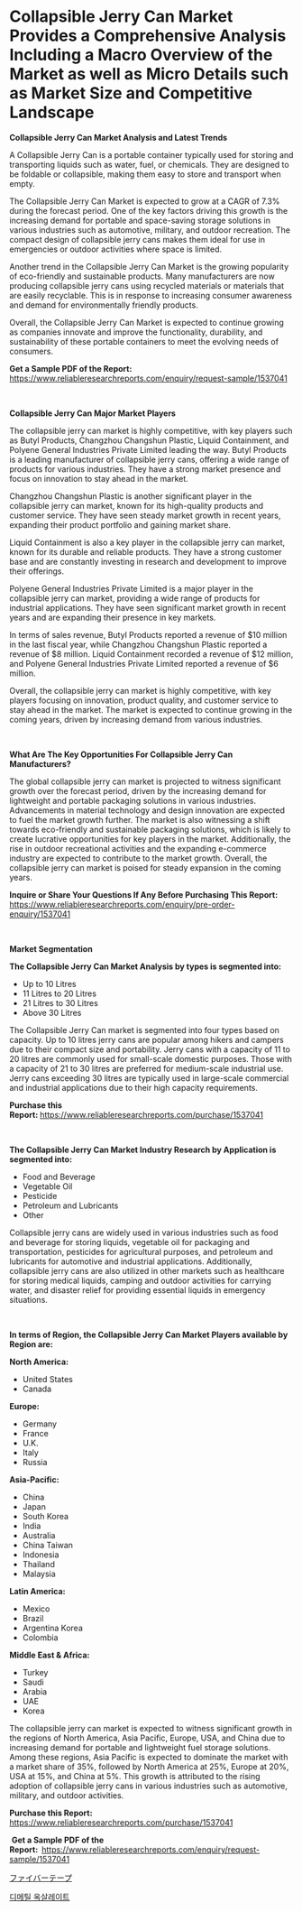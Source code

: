 <p><h1>Collapsible Jerry Can Market Provides a Comprehensive Analysis Including a Macro Overview of the Market as well as Micro Details such as Market Size and Competitive Landscape</h1></p><p><strong>Collapsible Jerry Can Market Analysis and Latest Trends</strong></p>
<p><p>A Collapsible Jerry Can is a portable container typically used for storing and transporting liquids such as water, fuel, or chemicals. They are designed to be foldable or collapsible, making them easy to store and transport when empty.</p><p>The Collapsible Jerry Can Market is expected to grow at a CAGR of 7.3% during the forecast period. One of the key factors driving this growth is the increasing demand for portable and space-saving storage solutions in various industries such as automotive, military, and outdoor recreation. The compact design of collapsible jerry cans makes them ideal for use in emergencies or outdoor activities where space is limited.</p><p>Another trend in the Collapsible Jerry Can Market is the growing popularity of eco-friendly and sustainable products. Many manufacturers are now producing collapsible jerry cans using recycled materials or materials that are easily recyclable. This is in response to increasing consumer awareness and demand for environmentally friendly products.</p><p>Overall, the Collapsible Jerry Can Market is expected to continue growing as companies innovate and improve the functionality, durability, and sustainability of these portable containers to meet the evolving needs of consumers.</p></p>
<p><strong>Get a Sample PDF of the Report:&nbsp;</strong> <a href="https://www.reliableresearchreports.com/enquiry/request-sample/1537041">https://www.reliableresearchreports.com/enquiry/request-sample/1537041</a></p>
<p>&nbsp;</p>
<p><strong>Collapsible Jerry Can Major Market Players</strong></p>
<p><p>The collapsible jerry can market is highly competitive, with key players such as Butyl Products, Changzhou Changshun Plastic, Liquid Containment, and Polyene General Industries Private Limited leading the way. Butyl Products is a leading manufacturer of collapsible jerry cans, offering a wide range of products for various industries. They have a strong market presence and focus on innovation to stay ahead in the market.</p><p>Changzhou Changshun Plastic is another significant player in the collapsible jerry can market, known for its high-quality products and customer service. They have seen steady market growth in recent years, expanding their product portfolio and gaining market share.</p><p>Liquid Containment is also a key player in the collapsible jerry can market, known for its durable and reliable products. They have a strong customer base and are constantly investing in research and development to improve their offerings.</p><p>Polyene General Industries Private Limited is a major player in the collapsible jerry can market, providing a wide range of products for industrial applications. They have seen significant market growth in recent years and are expanding their presence in key markets.</p><p>In terms of sales revenue, Butyl Products reported a revenue of $10 million in the last fiscal year, while Changzhou Changshun Plastic reported a revenue of $8 million. Liquid Containment recorded a revenue of $12 million, and Polyene General Industries Private Limited reported a revenue of $6 million.</p><p>Overall, the collapsible jerry can market is highly competitive, with key players focusing on innovation, product quality, and customer service to stay ahead in the market. The market is expected to continue growing in the coming years, driven by increasing demand from various industries.</p></p>
<p>&nbsp;</p>
<p><strong>What Are The Key Opportunities For Collapsible Jerry Can Manufacturers?</strong></p>
<p><p>The global collapsible jerry can market is projected to witness significant growth over the forecast period, driven by the increasing demand for lightweight and portable packaging solutions in various industries. Advancements in material technology and design innovation are expected to fuel the market growth further. The market is also witnessing a shift towards eco-friendly and sustainable packaging solutions, which is likely to create lucrative opportunities for key players in the market. Additionally, the rise in outdoor recreational activities and the expanding e-commerce industry are expected to contribute to the market growth. Overall, the collapsible jerry can market is poised for steady expansion in the coming years.</p></p>
<p><strong>Inquire or Share Your Questions If Any Before Purchasing This Report:</strong> <a href="https://www.reliableresearchreports.com/enquiry/pre-order-enquiry/1537041">https://www.reliableresearchreports.com/enquiry/pre-order-enquiry/1537041</a></p>
<p>&nbsp;</p>
<p><strong>Market Segmentation</strong></p>
<p><strong>The Collapsible Jerry Can Market Analysis by types is segmented into:</strong></p>
<p><ul><li>Up to 10 Litres</li><li>11 Litres to 20 Litres</li><li>21 Litres to 30 Litres</li><li>Above 30 Litres</li></ul></p>
<p><p>The Collapsible Jerry Can market is segmented into four types based on capacity. Up to 10 litres jerry cans are popular among hikers and campers due to their compact size and portability. Jerry cans with a capacity of 11 to 20 litres are commonly used for small-scale domestic purposes. Those with a capacity of 21 to 30 litres are preferred for medium-scale industrial use. Jerry cans exceeding 30 litres are typically used in large-scale commercial and industrial applications due to their high capacity requirements.</p></p>
<p><strong>Purchase this Report:&nbsp;</strong><a href="https://www.reliableresearchreports.com/purchase/1537041">https://www.reliableresearchreports.com/purchase/1537041</a></p>
<p>&nbsp;</p>
<p><strong>The Collapsible Jerry Can Market Industry Research by Application is segmented into:</strong></p>
<p><ul><li>Food and Beverage</li><li>Vegetable Oil</li><li>Pesticide</li><li>Petroleum and Lubricants</li><li>Other</li></ul></p>
<p><p>Collapsible jerry cans are widely used in various industries such as food and beverage for storing liquids, vegetable oil for packaging and transportation, pesticides for agricultural purposes, and petroleum and lubricants for automotive and industrial applications. Additionally, collapsible jerry cans are also utilized in other markets such as healthcare for storing medical liquids, camping and outdoor activities for carrying water, and disaster relief for providing essential liquids in emergency situations.</p></p>
<p>&nbsp;</p>
<p><strong>In terms of Region, the Collapsible Jerry Can Market Players available by Region are:</strong></p>
<p>
    <p> <strong> North America: </strong>
        <ul>
            <li>United States</li>
            <li>Canada</li>
        </ul>
        </p> 
    <p> <strong> Europe: </strong>
        <ul>
            <li>Germany</li>
            <li>France</li>
            <li>U.K.</li>
            <li>Italy</li>
            <li>Russia</li>
        </ul>
        </p> 
    <p> <strong> Asia-Pacific: </strong>
        <ul>
            <li>China</li>
            <li>Japan</li>
            <li>South Korea</li>
            <li>India</li>
            <li>Australia</li>
            <li>China Taiwan</li>
            <li>Indonesia</li>
            <li>Thailand</li>
            <li>Malaysia</li>
        </ul>
        </p> 
    <p> <strong> Latin America: </strong>
        <ul>
            <li>Mexico</li>
            <li>Brazil</li>
            <li>Argentina Korea</li>
            <li>Colombia</li>
        </ul>
        </p> 
    <p> <strong> Middle East & Africa: </strong>
        <ul>
            <li>Turkey</li>
            <li>Saudi</li>
            <li>Arabia</li>
            <li>UAE</li>
            <li>Korea</li>
        </ul>
    </p>
    </p>
<p><p>The collapsible jerry can market is expected to witness significant growth in the regions of North America, Asia Pacific, Europe, USA, and China due to increasing demand for portable and lightweight fuel storage solutions. Among these regions, Asia Pacific is expected to dominate the market with a market share of 35%, followed by North America at 25%, Europe at 20%, USA at 15%, and China at 5%. This growth is attributed to the rising adoption of collapsible jerry cans in various industries such as automotive, military, and outdoor activities.</p></p>
<p><strong>Purchase this Report: </strong><a href="https://www.reliableresearchreports.com/purchase/1537041">https://www.reliableresearchreports.com/purchase/1537041</a></p>
<p>&nbsp;<strong>Get a Sample PDF of the Report:&nbsp;&nbsp;</strong><a href="https://www.reliableresearchreports.com/enquiry/request-sample/1537041">https://www.reliableresearchreports.com/enquiry/request-sample/1537041</a></p>
<p><strong></strong></p>
<p><p><a href="https://github.com/nxboeu02965442/Market-Research-Report-List-1/blob/main/9654554193895.md">ファイバーテープ</a></p><p><a href="https://github.com/mpodehpw07370073/Market-Research-Report-List-1/blob/main/1099240193589.md">디메틸 옥살레이트</a></p></p>